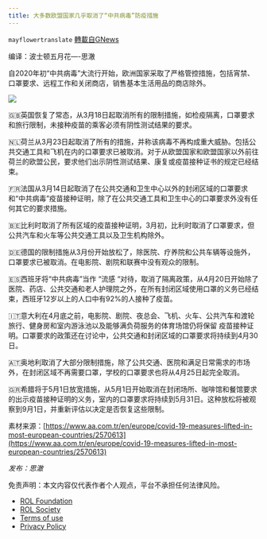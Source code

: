 ```yaml
---
title: 大多数欧盟国家几乎取消了“中共病毒”防疫措施
---
```

`mayflowertranslate` [轉載自GNews](https://gnews.org/zh-hans/2396951/)

编译：波士顿五月花—-思澈
 
自2020年初“中共病毒”大流行开始，欧洲国家采取了严格管控措施，包括宵禁、口罩要求、远程工作和关闭商店，销售基本生活用品的商店除外。
 
![](https://assets.gnews.org/wp-content/uploads/2022/04/F59ED97F-A6E0-42DD-AB26-DFF611DBD0B1.jpeg)
 
🇬🇧英国恢复了常态，从3月18日起取消所有的限制措施，如检疫隔离，口罩要求和旅行限制，未接种疫苗的乘客必须有阴性测试结果的要求。
 
🇳🇱荷兰从3月23日起取消了所有的措施，并称该病毒不再构成重大威胁。包括公共交通工具和飞机在内的口罩要求已被取消。对于从欧盟国家和欧盟国家以外前往荷兰的欧盟公民，要求他们出示阴性测试结果、康复或疫苗接种证书的规定已经结束。
 
🇫🇷法国从3月14日起取消了在公共交通和卫生中心以外的封闭区域的口罩要求和“中共病毒”疫苗接种证明，除了在公共交通工具和卫生中心的口罩要求外没有任何其它的要求措施。
 
🇧🇪比利时取消了所有区域的疫苗接种证明，3月初，比利时取消了口罩要求，但公共汽车和火车等公共交通工具以及卫生机构除外。
 
🇩🇪德国的限制措施从3月份开始放松了，除医院、疗养院和公共车辆等设施外，口罩要求已被取消。在电影院、剧院和联赛中没有观众的限制。
 
🇪🇸西班牙将“中共病毒”当作 “流感 “对待，取消了隔离政策，从4月20日开始除了医院、药店、公共交通和老人护理院之外，在所有封闭区域使用口罩的义务已经结束，西班牙12岁以上的人口中有92%的人接种了疫苗。
 
🇮🇹意大利在4月底之前，电影院、剧院、夜总会、飞机、火车、公共汽车和渡轮旅行、健身房和室内游泳池以及能够满负荷服务的体育场馆仍将保留 疫苗接种证明。口罩要求的政策还在讨论中，公共交通和封闭区域的口罩要求将持续到4月30日。
 
🇦🇹奥地利取消了大部分限制措施，除了公共交通、医院和满足日常需求的市场外，在封闭区域不再需要口罩，学校的口罩要求也将从4月25日起完全取消。
 
🇬🇷希腊将于5月1日放宽措施，从5月1日开始取消在封闭场所、咖啡馆和餐馆要求的出示疫苗接种证明的义务，室内的口罩要求将持续到5月31日。这种放松将被观察到9月1日，并重新评估以决定是否恢复这些限制。
 
素材来源：[https://www.aa.com.tr/en/europe/covid-19-measures-lifted-in-most-european-countries/2570613](https://www.aa.com.tr/en/europe/covid-19-measures-lifted-in-most-european-countries/2570613)
 
*发布：思澈*

免责声明：本文内容仅代表作者个人观点，平台不承担任何法律风险。
  
- [ROL Foundation](https://rolfoundation.org/)
- [ROL Society](https://rolsociety.org/)
- [Terms of use](https://gnews.org/terms-of-use-3/)
- [Privacy Policy](https://gnews.org/privacy-policy/)
